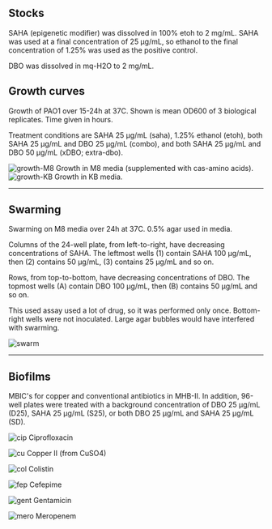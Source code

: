 ## Stocks

SAHA (epigenetic modifier) was dissolved in 100% etoh to 2 mg/mL. SAHA was used at a final concentration of 25 µg/mL, so ethanol to the final concentration of 1.25% was used as the positive control.

DBO was dissolved in mq-H2O to 2 mg/mL.
## Growth curves

Growth of PAO1 over 15-24h at 37C. Shown is mean OD600 of 3 biological replicates. Time given in hours.

Treatment conditions are SAHA 25 µg/mL (saha), 1.25% ethanol (etoh), both SAHA 25 µg/mL and DBO 25 µg/mL (combo), and both SAHA 25 µg/mL and DBO 50 µg/mL (xDBO; extra-dbo).

![growth-M8](https://github.com/marklemzin/EM_DBO/raw/master/assets/growth-pilot.png) Growth in M8 media (supplemented with cas-amino acids).
![growth-KB](https://github.com/marklemzin/EM_DBO/raw/master/assets/growth-wt.png) Growth in KB media.
***
## Swarming

Swarming on M8 media over 24h at 37C. 0.5% agar used in media.

Columns of the 24-well plate, from left-to-right, have decreasing concentrations of SAHA.
The leftmost wells (1) contain SAHA 100 µg/mL, then (2) contains 50 µg/mL, (3) contains 25 µg/mL and so on.

Rows, from top-to-bottom, have decreasing concentrations of DBO. The topmost wells (A) contain DBO 100 µg/mL, then (B) contains 50 µg/mL and so on.

This used assay used a lot of drug, so it was performed only once. Bottom-right wells were not inoculated. Large agar bubbles would have interfered with swarming.

![swarm](https://github.com/marklemzin/EM_DBO/raw/master/assets/swarm.png)

***
## Biofilms

MBIC's for copper and conventional antibiotics in MHB-II. In addition, 96-well plates were treated with a background concentration of DBO 25 µg/mL (D25), SAHA 25 µg/mL (S25), or both DBO 25 µg/mL and SAHA 25 µg/mL (SD).

![cip](https://github.com/marklemzin/EM_DBO/raw/master/assets/cip-mbic.png) Ciprofloxacin

![cu](https://github.com/marklemzin/EM_DBO/raw/master/assets/cu-mbic.png) Copper II (from CuSO4)

![col](https://github.com/marklemzin/EM_DBO/raw/master/assets/col-mbic.png) Colistin

![fep](https://github.com/marklemzin/EM_DBO/raw/master/assets/fep-mbic.png) Cefepime

![gent](https://github.com/marklemzin/EM_DBO/raw/master/assets/gent-mbic.png) Gentamicin

![mero](https://github.com/marklemzin/EM_DBO/raw/master/assets/mero-mbic.png) Meropenem